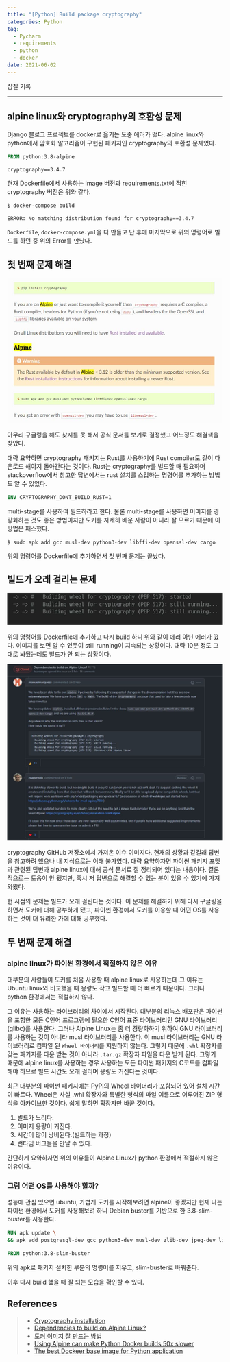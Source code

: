 ```yaml
---  
title: "[Python] Build package cryptography"  
categories: Python  
tag:
  - Pycharm
  - requirements
  - python
  - docker
date: 2021-06-02
---  
```


삽질 기록

---

## alpine linux와 cryptography의 호환성 문제

Django 블로그 프로젝트를 docker로 옮기는 도중 에러가 떴다. alpine linux와 python에서 암호화 알고리즘이 구현된 패키지인 cryptography의 호환성 문제였다. 

```Dockerfile
FROM python:3.8-alpine
```

```
cryptography==3.4.7
```

현재 Dockerfile에서 사용하는 image 버전과 requirements.txt에 적힌 cryptography 버전은 위와 같다.

```shell
$ docker-compose build
```

```
ERROR: No matching distribution found for cryptography==3.4.7
```

`Dockerfile`, `docker-compose.yml`을 다 만들고 난 후에 마지막으로 위의 명령어로 빌드를 하던 중 위의 Error를 만났다. 

## 첫 번째 문제 해결

![crypto-doc](/assets/images/cryptography-doc.jpg)

아무리 구글링을 해도 찾지를 못 해서 공식 문서를 보기로 결정했고 어느정도 해결책을 찾았다.

대략 요약하면 cryptography 패키지는 Rust를 사용하기에 Rust compiler도 같이 다운로드 해야지 돌아간다는 것이다. Rust는 cryptography를 빌드할 때 필요하며 stackoverflow에서 참고한 답변에서는 rust 설치를 스킵하는 명령어를 추가하는 방법도 알 수 있었다.

```Dockerfile
ENV CRYPTOGRAPHY_DONT_BUILD_RUST=1
```

multi-stage를 사용하여 빌드하라고 한다. 물론 multi-stage를 사용하면 이미지를 경량화하는 것도 좋은 방법이지만 도커를 자세히 배운 사람이 아니라 잘 모르기 때문에 이 방법은 패스했다. 

```shell
$ sudo apk add gcc musl-dev python3-dev libffi-dev openssl-dev cargo
```

위의 명령어를 Dockerfile에 추가하면서 첫 번째 문제는 끝났다.

## 빌드가 오래 걸리는 문제

![더 상세한 details](/assets/images/crypto-building-error.jpg)

위의 명령어를 Dockerfile에 추가하고 다시 build 하니 위와 같이 에러 아닌 에러가 떴다. 이미지를 보면 알 수 있듯이 still running이 지속되는 상황이다. 대략 10분 정도 그대로 놔뒀는데도 빌드가 안 되는 상황이다.

![더 상세한 details](/assets/images/alpine-linux-build-issue.jpg)

cryptography GitHub 저장소에서 가져온 이슈 이미지다. 현재의 상황과 같길래 답변을 참고하려 했으나 내 지식으로는 이해 불가였다. 대략 요약하자면 파이썬 패키지 포맷과 관련된 답변과 alpine linux에 대해 공식 문서로 잘 정리되어 있다는 내용이다. 결론적으로는 도움이 안 됐지만, 혹시 저 답변으로 해결할 수 있는 분이 있을 수 있기에 가져와봤다.

현 시점의 문제는 빌드가 오래 걸린다는 것이다. 이 문제를 해결하기 위해 다시 구글링을 하면서 도커에 대해 공부하게 됐고, 파이썬 환경에서 도커를 이용할 때 어떤 OS를 사용하는 것이 더 유리한 가에 대해 공부했다.

## 두 번째 문제 해결

### alpine linux가 파이썬 환경에서 적절하지 않은 이유

대부분의 사람들이 도커를 처음 사용할 때 alpine linux로 사용하는데 그 이유는 Ubuntu linux와 비교했을 때 용량도 작고 빌드할 때 더 빠르기 때문이다. 그러나 python 환경에서는 적절하지 않다.

그 이유는 사용하는 라이브러리의 차이에서 시작된다. 대부분의 리눅스 배포판은 파이썬을 포함한 모든 C언어 프로그램에 필요한 C언어 표준 라이브러리인 GNU 라이브러리(glibc)를 사용한다. 그러나 Alpine Linux는 좀 더 경량화하기 위하여 GNU 라이브러리를 사용하는 것이 아니라 musl 라이브러리를 사용한다. 이 musl 라이브러리는 GNU 라이브러리로 컴파일 된 `Wheel 바이너리`를 지원하지 않는다. 그렇기 때문에 `.whl` 확장자를 갖는 패키지를 다운 받는 것이 아니라 `.tar.gz` 확장자 파일을 다운 받게 된다. 그렇기 때문에 alpine linux를 사용하는 경우 사용하는 모든 파이썬 패키지의 C코드를 컴파일 해야 하므로 빌드 시간도 오래 걸리며 용량도 커진다는 것이다. 

최근 대부분의 파이썬 패키지에는 PyPI의 Wheel 바이너리가 포함되어 있어 설치 시간이 빠르다. Wheel은 사실 .whl 확장자와 특별한 형식의 파일 이름으로 이루어진 ZIP 형식을 아카이브한 것이다. 쉽게 말하면 확장자만 바꾼 것이다.

1. 빌드가 느리다.
2. 이미지 용량이 커진다.
3. 시간이 많이 낭비된다.(빌드하는 과정)
4. 런타임 버그들을 만날 수 있다.

간단하게 요약하자면 위의 이유들이 Alpine Linux가 python 환경에서 적절하지 않은 이유이다.

### 그럼 어떤 OS를 사용해야 할까?

성능에 관심 있으면 ubuntu, 가볍게 도커를 시작해보려면 alpine이 좋겠지만 현재 나는 파이썬 환경에서 도커를 사용해보려 하니 Debian buster를 기반으로 한 3.8-slim-buster를 사용한다.

```Dockerfile
RUN apk update \
&& apk add postgresql-dev gcc python3-dev musl-dev zlib-dev jpeg-dev libffi-dev openssl-dev cargo
```

```Dockerfile
FROM python:3.8-slim-buster
```

위의 apk로 패키지 설치한 부분의 명령어를 지우고, slim-buster로 바꿔준다.

이후 다시 build 했을 때 잘 되는 모습을 확인할 수 있다.

## References

>-  [Cryptography installation](https://cryptography.io/en/latest/installation/)
>-  [Dependencies to build on Alpine Linux?](https://github.com/pyca/cryptography/issues/5776)
>- [도커 이미지 잘 만드는 방법](https://jonnung.dev/docker/2020/04/08/optimizing-docker-images/)
>- [Using Alpine can make Python Docker builds 50x slower](https://pythonspeed.com/articles/alpine-docker-python/)
>- [The best Dockeer base image for Python application](https://pythonspeed.com/articles/base-image-python-docker-images/)
